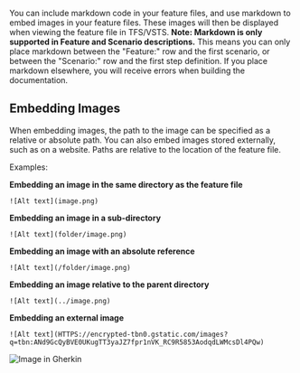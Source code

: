 You can include markdown code in your feature files, and use markdown to embed images in your feature files. These images will then be displayed when viewing the feature file in TFS/VSTS.
**Note: Markdown is only supported in Feature and Scenario descriptions.** This means you can only place markdown between the "Feature:" row and the first scenario, or between the "Scenario:" row and the first step definition. If you place markdown elsewhere, you will receive errors when building the documentation.


## Embedding Images
When embedding images, the path to the image can be specified as a relative or absolute path. You can also embed images stored externally, such as on a website. Paths are relative to the location of the feature file.

Examples:

**Embedding an image in the same directory as the feature file**

`![Alt text](image.png)`

**Embedding an image in a sub-directory**

`![Alt text](folder/image.png)`

**Embedding an image with an absolute reference**

`![Alt text](/folder/image.png)`

**Embedding an image relative to the parent directory**

`![Alt text](../image.png)`

**Embedding an external image**

`![Alt text](HTTPS://encrypted-tbn0.gstatic.com/images?q=tbn:ANd9GcQyBVE0UKugTT3yaJZ7fpr1nVK_RC9R5853AodqdLWMcsDl4PQw)`

![Image in Gherkin](http://specflow.org/wp-content/uploads/2017/09/image-in-markdown.png)